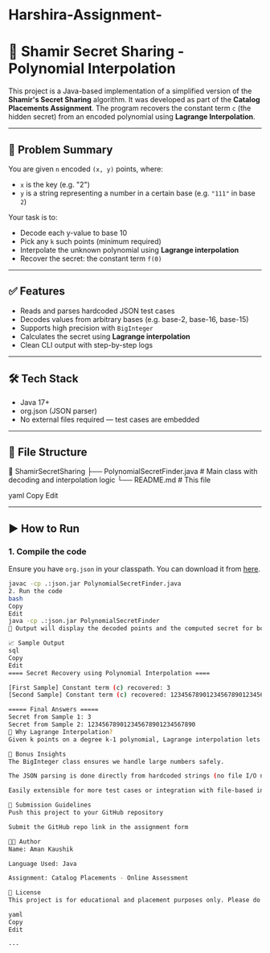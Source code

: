 # Harshira-Assignment-
# 🔐 Shamir Secret Sharing - Polynomial Interpolation

This project is a Java-based implementation of a simplified version of the **Shamir's Secret Sharing** algorithm. It was developed as part of the **Catalog Placements Assignment**. The program recovers the constant term `c` (the hidden secret) from an encoded polynomial using **Lagrange Interpolation**.

---

## 📌 Problem Summary

You are given `n` encoded `(x, y)` points, where:

- `x` is the key (e.g. "2")
- `y` is a string representing a number in a certain base (e.g. `"111"` in base `2`)

Your task is to:

- Decode each y-value to base 10
- Pick any `k` such points (minimum required)
- Interpolate the unknown polynomial using **Lagrange interpolation**
- Recover the secret: the constant term `f(0)`

---

## ✅ Features

- Reads and parses hardcoded JSON test cases
- Decodes values from arbitrary bases (e.g. base-2, base-16, base-15)
- Supports high precision with `BigInteger`
- Calculates the secret using **Lagrange interpolation**
- Clean CLI output with step-by-step logs

---

## 🛠️ Tech Stack

- Java 17+
- org.json (JSON parser)
- No external files required — test cases are embedded

---

## 📂 File Structure

📁 ShamirSecretSharing
├── PolynomialSecretFinder.java # Main class with decoding and interpolation logic
└── README.md # This file

yaml
Copy
Edit

---

## ▶️ How to Run

### 1. Compile the code

Ensure you have `org.json` in your classpath. You can download it from [here](https://mvnrepository.com/artifact/org.json/json).

```bash
javac -cp .:json.jar PolynomialSecretFinder.java
2. Run the code
bash
Copy
Edit
java -cp .:json.jar PolynomialSecretFinder
📝 Output will display the decoded points and the computed secret for both test cases.

📈 Sample Output
sql
Copy
Edit
==== Secret Recovery using Polynomial Interpolation ====

[First Sample] Constant term (c) recovered: 3
[Second Sample] Constant term (c) recovered: 123456789012345678901234567890

===== Final Answers =====
Secret from Sample 1: 3
Secret from Sample 2: 123456789012345678901234567890
🤔 Why Lagrange Interpolation?
Given k points on a degree k-1 polynomial, Lagrange interpolation lets us compute the polynomial exactly, especially the value at x = 0, which corresponds to the hidden secret c.

🧠 Bonus Insights
The BigInteger class ensures we handle large numbers safely.

The JSON parsing is done directly from hardcoded strings (no file I/O needed).

Easily extensible for more test cases or integration with file-based input.

🔗 Submission Guidelines
Push this project to your GitHub repository

Submit the GitHub repo link in the assignment form

👨‍💻 Author
Name: Aman Kaushik

Language Used: Java

Assignment: Catalog Placements - Online Assessment

📄 License
This project is for educational and placement purposes only. Please do not share or reuse without permission.

yaml
Copy
Edit

---
